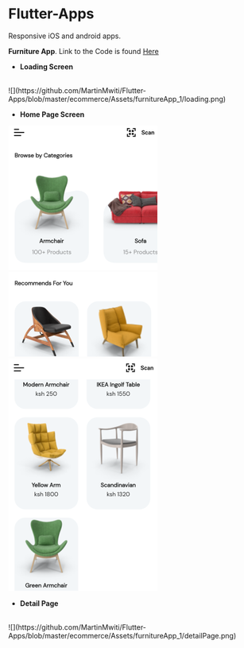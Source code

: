 # Flutter-Apps
Responsive iOS and android apps.

**Furniture App**. 
Link to the Code is found [Here](https://github.com/MartinMwiti/Flutter-Apps/tree/master/ecommerce/furnitureApp)

* **Loading Screen**

<br/>
![](https://github.com/MartinMwiti/Flutter-Apps/blob/master/ecommerce/Assets/furnitureApp_1/loading.png)

* **Home Page Screen**

![](https://github.com/MartinMwiti/Flutter-Apps/blob/master/ecommerce/Assets/furnitureApp_1/homePage.png)
<br/>
![](https://github.com/MartinMwiti/Flutter-Apps/blob/master/ecommerce/Assets/furnitureApp_1/homePage2.png)

* **Detail Page**
<br/>
![](https://github.com/MartinMwiti/Flutter-Apps/blob/master/ecommerce/Assets/furnitureApp_1/detailPage.png)
